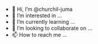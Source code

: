 - 👋 Hi, I’m @churchil-juma
- 👀 I’m interested in ...
- 🌱 I’m currently learning ...
- 💞️ I’m looking to collaborate on ...
- 📫 How to reach me ...

<!---
churchil-juma/churchil-juma is a ✨ special ✨ repository because its `README.md` (this file) appears on your GitHub profile.
You can click the Preview link to take a look at your changes.
--->
